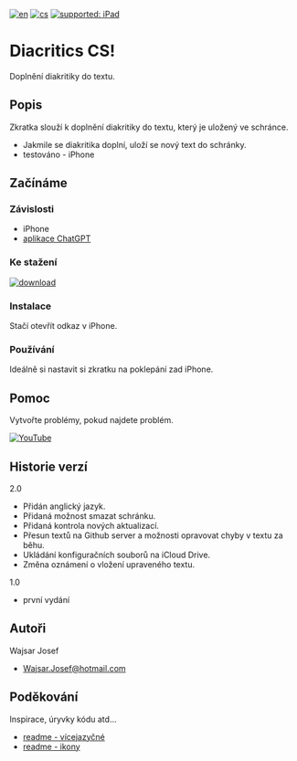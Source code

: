 [![en](https://img.shields.io/badge/lang-en-red.svg)](https://github.com/PepikVaio/reMarkable_Diacritics_CS/tree/main)
[![cs](https://img.shields.io/badge/lang-cs-springgreen.svg)](https://github.com/PepikVaio/reMarkable_Diacritics_CS/blob/main/.language_cs/README_cs.md)
[![supported: iPad](https://img.shields.io/badge/iPhone-supported-blueviolet)](https://www.apple.com/cz/iphone/)



# Diacritics CS!
Doplnění diakritiky do textu.

## Popis
Zkratka slouží k doplnění diakritiky do textu, který je uložený ve schránce.
* Jakmile se diakritika doplní, uloží se nový text do schránky. 
* testováno - iPhone

## Začínáme

### Závislosti
* iPhone
* [aplikace ChatGPT](https://apps.apple.com/cz/app/chatgpt/id6448311069?l=cs)


### Ke stažení
[![download](https://img.shields.io/badge/download-latest_release-slategray)](https://www.icloud.com/shortcuts/c57e8d82ac37486fb94f50228a482265)

### Instalace
Stačí otevřít odkaz v iPhone.

### Používání
Ideálně si nastavit si zkratku na poklepání zad iPhone.


## Pomoc
Vytvořte problémy, pokud najdete problém.

[![YouTube](https://img.shields.io/badge/video-YouTube-red)](https://youtu.be/11kzIVPvCu0?si=rPG1BSNr1YD6hQeM)

## Historie verzí
2.0
* Přidán anglický jazyk.
* Přidaná možnost smazat schránku.
* Přidaná kontrola nových aktualizací.
* Přesun textů na Github server a možnosti opravovat chyby v textu za běhu.
* Ukládání konfiguračních souborů na iCloud Drive.
* Změna oznámení o vložení upraveného textu.

1.0
* první vydání

## Autoři
Wajsar Josef
* Wajsar.Josef@hotmail.com

## Poděkování
Inspirace, úryvky kódu atd...
* [readme - vícejazyčné](https://github.com/jonatasemidio/multilanguage-readme-pattern)
* [readme - ikony](https://shields.io/)
